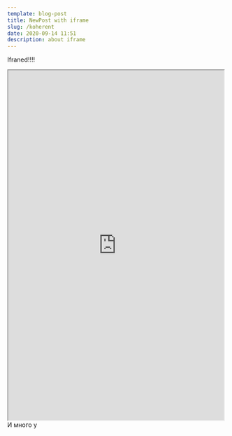 ```yaml
---
template: blog-post
title: NewPost with iframe
slug: /koherent
date: 2020-09-14 11:51
description: about iframe
---
```

Ifraned!!!!
   <div style="width:99%; padding-bottom:20em;">
    <iframe src="https://help.ubuntu.ru/wiki/%D0%B2%D0%BE%D1%81%D1%81%D1%82%D0%B0%D0%BD%D0%BE%D0%B2%D0%BB%D0%B5%D0%BD%D0%B8%D0%B5_grub" width="99%" height="800px"    align="left">
       Ваш браузер не поддерживает плавающие фреймы!
    </iframe>
   </div>

И много у
